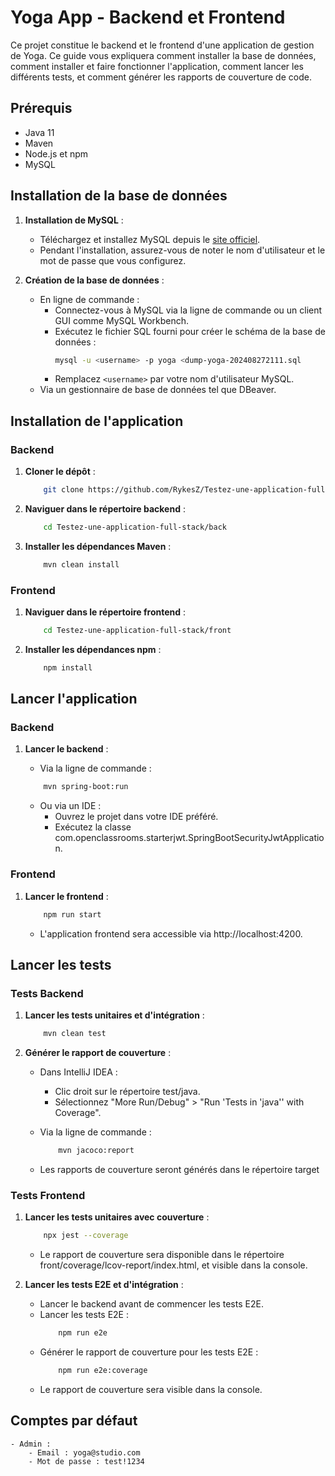 # Yoga App - Backend et Frontend

Ce projet constitue le backend et le frontend d'une application de gestion de Yoga. Ce guide vous expliquera comment installer la base de données, comment installer et faire fonctionner l'application, comment lancer les différents tests, et comment générer les rapports de couverture de code.

## Prérequis

- Java 11
- Maven
- Node.js et npm
- MySQL

## Installation de la base de données

1. **Installation de MySQL** :
   - Téléchargez et installez MySQL depuis le [site officiel](https://dev.mysql.com/downloads/installer/).
   - Pendant l'installation, assurez-vous de noter le nom d'utilisateur et le mot de passe que vous configurez.

2. **Création de la base de données** :
    - En ligne de commande :
        - Connectez-vous à MySQL via la ligne de commande ou un client GUI comme MySQL Workbench.
        - Exécutez le fichier SQL fourni pour créer le schéma de la base de données :
            ```bash
            mysql -u <username> -p yoga <dump-yoga-202408272111.sql
            ```
        - Remplacez `<username>` par votre nom d'utilisateur MySQL.
    - Via un gestionnaire de base de données tel que DBeaver.

## Installation de l'application

### Backend

1. **Cloner le dépôt** :
    ```bash
        git clone https://github.com/RykesZ/Testez-une-application-full-stack.git
    ```

2. **Naviguer dans le répertoire backend** :
    ```bash
        cd Testez-une-application-full-stack/back
    ```

3. **Installer les dépendances Maven** :
    ```bash
        mvn clean install
    ```

### Frontend

1. **Naviguer dans le répertoire frontend** :
    ```bash
        cd Testez-une-application-full-stack/front
    ```
2. **Installer les dépendances npm** :
    ```bash
        npm install
    ```

## Lancer l'application

### Backend

1. **Lancer le backend** :
    - Via la ligne de commande :
    ```bash
        mvn spring-boot:run
    ```

    - Ou via un IDE :
        - Ouvrez le projet dans votre IDE préféré.
        - Exécutez la classe com.openclassrooms.starterjwt.SpringBootSecurityJwtApplication.

### Frontend

1. **Lancer le frontend** :
    ```bash
        npm run start
    ```
    - L'application frontend sera accessible via http://localhost:4200.

## Lancer les tests

### Tests Backend

1. **Lancer les tests unitaires et d'intégration** :
    ```bash
        mvn clean test
    ```
2. **Générer le rapport de couverture** :
    - Dans IntelliJ IDEA :
        - Clic droit sur le répertoire test/java.
        - Sélectionnez "More Run/Debug" > "Run 'Tests in 'java'' with Coverage".

    - Via la ligne de commande :
        ```bash
            mvn jacoco:report
        ```
    - Les rapports de couverture seront générés dans le répertoire target

### Tests Frontend

1. **Lancer les tests unitaires avec couverture** :
    ```bash
        npx jest --coverage
    ```
    - Le rapport de couverture sera disponible dans le répertoire front/coverage/lcov-report/index.html, et visible dans la console.

2. **Lancer les tests E2E et d'intégration** :
    - Lancer le backend avant de commencer les tests E2E.
    - Lancer les tests E2E :
        ```bash
            npm run e2e
        ```
    - Générer le rapport de couverture pour les tests E2E :
        ```bash
            npm run e2e:coverage
        ```
    - Le rapport de couverture sera visible dans la console.

## Comptes par défaut
    - Admin :
        - Email : yoga@studio.com
        - Mot de passe : test!1234
